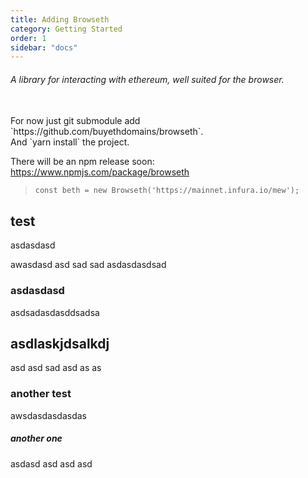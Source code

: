 ```yaml
---
title: Adding Browseth
category: Getting Started
order: 1
sidebar: "docs"
---
```


###### A library for interacting with ethereum, well suited for the browser.

<br/>
For now just git submodule add 
<br>
`https://github.com/buyethdomains/browseth`.
<br>
And `yarn install` the project.

There will be an npm release soon: https://www.npmjs.com/package/browseth

> `const beth = new Browseth('https://mainnet.infura.io/mew');`

## test

asdasdasd

awasdasd asd sad sad asdasdasdsad

### asdasdasd

asdsadasdasddsadsa

## asdlaskjdsalkdj

asd asd sad asd as as <br>

### another test

awsdasdasdasdas

##### another one

asdasd asd asd asd
